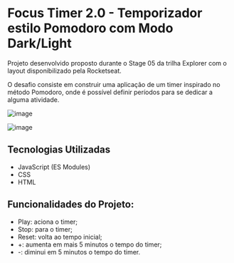 # Focus Timer 2.0 - Temporizador estilo Pomodoro com Modo Dark/Light 

Projeto desenvolvido proposto durante o Stage 05 da trilha Explorer com o layout disponibilizado pela Rocketseat.

O desafio consiste em construir uma aplicação de um timer inspirado no método Pomodoro, onde é possível definir períodos para se dedicar a alguma atividade.

![image](https://github.com/desireecvp/pomodoro-timer/assets/147721056/c8da1899-1d32-455f-b983-6f061c2aa427)

![image](https://github.com/desireecvp/pomodoro-timer/assets/147721056/6f9e9435-742b-4102-9fd8-bfc8c4329a00)


## Tecnologias Utilizadas

- JavaScript (ES Modules)
- CSS
- HTML

## Funcionalidades do Projeto:

- Play: aciona o timer;
- Stop: para o timer;
- Reset: volta ao tempo inicial;
- +: aumenta em mais 5 minutos o tempo do timer;
- -: diminui em 5 minutos o tempo do timer.
